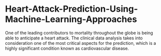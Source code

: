 # Heart-Attack-Prediction-Using-Machine-Learning-Approaches
One of the leading contributors to mortality throughout the globe is being able to anticipate a heart attack. The clinical data analysis takes into consideration one of the most critical aspects for the prediction, which is a highly significant condition known as cardiovascular disease.
